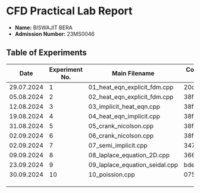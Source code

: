 # CFD Practical Lab Report

- **Name:** BISWAJIT BERA
- **Admission Number:** 23MS0046

## Table of Experiments

| Date       | Experiment No. | Main Filename                  | Commit ID  |
|------------|----------------|--------------------------------|------------|
| 29.07.2024 | 1              | 01_heat_eqn_explicit_fdm.cpp   | 20d64a3    |
| 05.08.2024 | 2              | 02_heat_eqn_explicit_fdm.cpp   | 38f30c7    |
| 12.08.2024 | 3              | 03_implicit_heat_eqn.cpp       | 38f30c7    |
| 19.08.2024 | 4              | 04_heat_eqn_implicit.cpp       | 38f30c7    |
| 31.08.2024 | 5              | 05_crank_nicolson.cpp          | 38f30c7    |
| 02.09.2024 | 6              | 06_crank_nicolson.cpp          | 38f30c7    |
| 02.09.2024 | 7              | 07_semi_implicit.cpp           | 3478786    |
| 09.09.2024 | 8              | 08_laplace_equation_2D.cpp     | 366052a    |
| 23.09.2024 | 9              | 09_laplace_equation_seidal.cpp | bdef9af    |
| 30.09.2024 | 10             | 10_poission.cpp                | 0758475    |
|            |                |                                |            |
|            |                |                                |            |
|            |                |                                |            |
